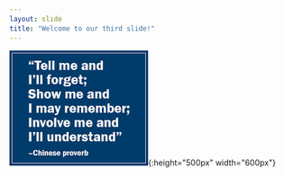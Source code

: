 ```yaml
---
layout: slide
title: "Welcome to our third slide!"
---
```

![](./images/0011_children.jpg 'how does it come'){:height="500px" width="600px"}
